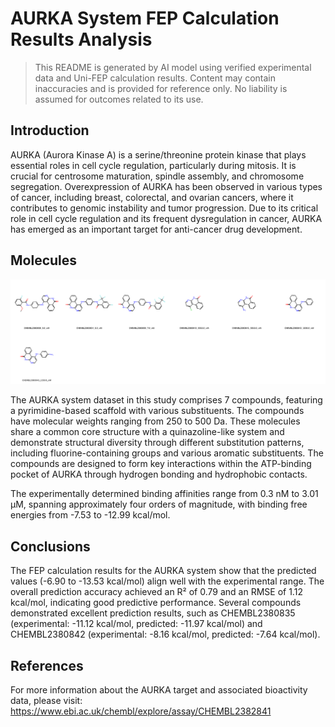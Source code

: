 # AURKA System FEP Calculation Results Analysis

> This README is generated by AI model using verified experimental data and Uni-FEP calculation results. Content may contain inaccuracies and is provided for reference only. No liability is assumed for outcomes related to its use.

## Introduction

AURKA (Aurora Kinase A) is a serine/threonine protein kinase that plays essential roles in cell cycle regulation, particularly during mitosis. It is crucial for centrosome maturation, spindle assembly, and chromosome segregation. Overexpression of AURKA has been observed in various types of cancer, including breast, colorectal, and ovarian cancers, where it contributes to genomic instability and tumor progression. Due to its critical role in cell cycle regulation and its frequent dysregulation in cancer, AURKA has emerged as an important target for anti-cancer drug development.

## Molecules

![Molecular structures of representative compounds](mol_grid.png)

The AURKA system dataset in this study comprises 7 compounds, featuring a pyrimidine-based scaffold with various substituents. The compounds have molecular weights ranging from 250 to 500 Da. These molecules share a common core structure with a quinazoline-like system and demonstrate structural diversity through different substitution patterns, including fluorine-containing groups and various aromatic substituents. The compounds are designed to form key interactions within the ATP-binding pocket of AURKA through hydrogen bonding and hydrophobic contacts.

The experimentally determined binding affinities range from 0.3 nM to 3.01 μM, spanning approximately four orders of magnitude, with binding free energies from -7.53 to -12.99 kcal/mol.

## Conclusions

The FEP calculation results for the AURKA system show that the predicted values (-6.90 to -13.53 kcal/mol) align well with the experimental range. The overall prediction accuracy achieved an R² of 0.79 and an RMSE of 1.12 kcal/mol, indicating good predictive performance. Several compounds demonstrated excellent prediction results, such as CHEMBL2380835 (experimental: -11.12 kcal/mol, predicted: -11.97 kcal/mol) and CHEMBL2380842 (experimental: -8.16 kcal/mol, predicted: -7.64 kcal/mol).

## References

For more information about the AURKA target and associated bioactivity data, please visit:
https://www.ebi.ac.uk/chembl/explore/assay/CHEMBL2382841 